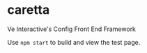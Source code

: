 # caretta
Ve Interactive's Config Front End Framework

Use `npm start` to build and view the test page.